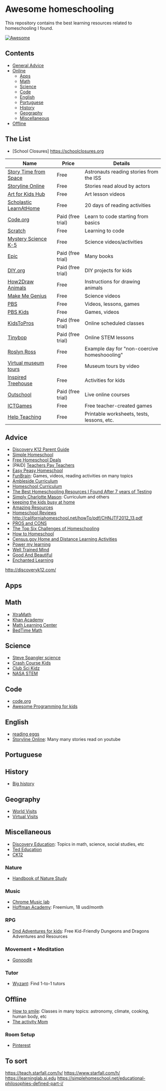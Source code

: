 # Awesome homeschooling

This repository contains the best learning resources related to homeschooling I found.

[![Awesome](https://cdn.rawgit.com/sindresorhus/awesome/d7305f38d29fed78fa85652e3a63e154dd8e8829/media/badge.svg)](https://github.com/sindresorhus/awesome)


## Contents
  - [General Advice](#advice)
  - [Online](#online)
    - [Apps](#apps)
    - [Math](#math)
    - [Science](#science)
    - [Code](#code)
    - [English](#english)
    - [Portuguese](#portuguese)
    - [History](#history)
    - [Geography](#geography)
    - [Miscellaneous](#miscellaneous)
  - [Offline](#offline)


## The List

- [School Closures] https://schoolclosures.org

Name | Price | Details
---- | ---- | ----
[Story Time from Space](https://storytimefromspace.com/) | Free | Astronauts reading stories from the ISS
[Storyline Online](https://www.storylineonline.net/library/) | Free | Stories read aloud by actors
[Art for Kids Hub](https://www.artforkidshub.com/) | Free | Art lesson videos
[Scholastic LearnAtHome](https://scholastic.com/learnathome) | Free | 20 days of reading activities
[Code.org](https://code.org/) | Paid (free trial) | Learn to code starting from basics
[Scratch](https://scratch.mit.edu/projects/editor/?tutorial=getStarted) | Free | Learning to code
[Mystery Science K-5](https://mysteryscience.com/school-closure-planning) | Free | Science videos/activities
[Epic](https://www.getepic.com/) | Paid (free trial) | Many books
[DIY.org](https://diy.org/) | Paid (free trial) | DIY projects for kids
[How2Draw Animals](https://www.how2drawanimals.com/) | Free | Instructions for drawing animals
[Make Me Genius](https://www.makemegenius.com/) | Free | Science videos
[PBS](https://www.pbslearningmedia.org/grades/early-elementary/) | Free | Videos, lessons, games
[PBS Kids](https://pbskids.org/) | Free | Games, videos
[KidsToPros](https://www.kidztopros.com/online-programs) | Paid (free trial) | Online scheduled classes
[Tinybop](https://schools.tinybop.com/) | Paid (free trial) | Online STEM lessons
[Roslyn Ross](https://roslynross.blogspot.com/2018/06/anderss-education-update-kindergarten.html?m=1) | Free | Example day for "non-coercive homeshoooling"
[Virtual museum tours](https://www.travelandleisure.com/attractions/museums-galleries/museums-with-virtual-tours) | Free | Museum tours by video
[Inspired Treehouse](https://theinspiredtreehouse.com/activities-index/) | Free | Activities for kids
[Outschool](https://outschool.com/) | Paid (free trial) | Live online courses
[ICTGames](http://ictgames.co.uk/) | Free | Free teacher-created games
[Help Teaching](https://www.helpteaching.com/) | Free | Printable worksheets, tests, lessons, etc.

## Advice

 - [Discovery K12 Parent Guide](http://discoveryk12.com/dk12/wp-content/uploads/2020/05/PTA-Guide-2020-2021.pdf)
 - [Simple Homeschool](https://simplehomeschool.net)
 - [Free Homeschool Deals](https://www.freehomeschooldeals.com)
 - [PAID] [Teachers Pay Teachers](https://www.teacherspayteachers.com)
 - [Easy Peasy Homeschool](https://allinonehomeschool.com)
 - [FunBrain](https://www.funbrain.com/): Games, videos, reading activities on many topics
 - [Ambleside Curriculum](https://www.amblesideonline.org)
 - [Homeschool Curriculum](https://www.time4learning.com/homeschool-curriculum.htm)
 - [The Best Homeschooling Resources I Found After 7 years of Testing](https://github.com/ryanseamons/thedeliberatefamily/blob/master/src/html/blog/homeschool-resources.md)
 - [Simply Charlotte Mason](https://simplycharlottemason.com): Curriculum and others
 - [keeping the kids busy at home](https://lifewiththetsengs.home.blog/2020/03/17/keeping-the-kids-busy-covid-19-version/)
 - [Amazing Resources](https://www.amazingeducationalresources.com)
 - [Homeschool Reviews](https://cathyduffyreviews.com/)
 http://californiahomeschool.net/howTo/pdf/CHNJTF2012_13.pdf
 - [PROS and CONS](https://www.weirdunsocializedhomeschoolers.com/homeschooling-pros-and-cons/#content)
 - [The Top Six Challenges of Homeschooling](https://babygizmo.com/top-six-challenges-homeschooling/)
 - [How to Homeschool](http://www.californiahomeschool.net/howTo/faq.htm)
 - [Census.gov Home and Distance Learning Activities](https://www.census.gov/content/census/en/programs-surveys/sis/activities/distance-learning.html)
 - [Power my learning](https://powermylearning.org)
 - [Well Trained Mind](https://welltrainedmind.com/?v=19d3326f3137)
 - [Good And Beautiful](https://www.goodandbeautiful.com)
 - [Enchanted Learning](http://www.enchantedlearning.com/Home.html)

http://discoveryk12.com/

## Apps

## Math

 - [XtraMath](https://xtramath.org)
 - [Khan Academy](https://www.khanacademy.org)
 - [Math Learning Center](https://www.mathlearningcenter.org/resources/apps)
 - [BedTime Math](http://bedtimemath.org)

## Science

 - [Steve Spangler science](https://www.stevespanglerscience.com)
 - [Crash Course Kids](https://www.youtube.com/user/crashcoursekids)
 - [Club Sci Kidz](http://www.clubscikidzmd.com/blog/)
 - [NASA STEM](https://www.nasa.gov/stem/forstudents/k-4/index.html)

## Code

 - [code.org](https://code.org)
 - [Awesome Programming for kids](https://github.com/HollyAdele/awesome-programming-for-kids#readme)

## English

  - [reading eggs](https://readingeggs.com)
  - [Storyline Online](https://www.storylineonline.net): Many many stories read on youtube

## Portuguese

## History

 - [Big history](https://www.oerproject.com)

## Geography

 - [World Visits](https://www.tripsavvy.com/best-virtual-vacations-around-the-world-4799910)
 - [Virtual Visits](https://www.thoughtco.com/virtual-field-trips-4160925)

## Miscellaneous
 - [Discovery Education](https://www.discoveryeducation.com): Topics in math, science, social studies, etc
 - [Ted Education](https://ed.ted.com)
 - [CK12](https://www.ck12.org/student/)
 ### Nature
  - [Handbook of Nature Study](https://handbookofnaturestudy.com)
 ### Music 
  - [Chrome Music lab](https://musiclab.chromeexperiments.com/Experiments)
  - [Hoffman Academy](https://www.hoffmanacademy.com): Freemium, 18 usd/month
  ### RPG
  - [Dnd Adventures for kids](https://dndadventuresforkids.com/): Free Kid-Friendly Dungeons and Dragons Adventures and Resources

 ### Movement + Meditation
  - [Gonoodle](https://www.gonoodle.com)

 ### Tutor
  - [Wyzant](https://www.wyzant.com): Find 1-to-1 tutors

## Offline
 - [How to smile](www.howtosmile.org): Classes in many topics: astronomy, climate, cooking, human body, etc
 - [The activity Mom](https://activity-mom.com)


 ### Room Setup 
 - [Pinterest](https://www.pinterest.com/search/pins/?q=homeschool%20room)


## To sort

https://teach.starfall.com/lv/
https://www.starfall.com/h/
https://learninglab.si.edu
https://simplehomeschool.net/educational-philosophies-defined-part-i/